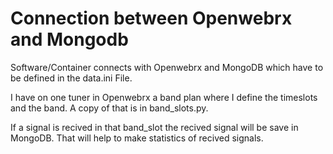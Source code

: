 # Connection between Openwebrx and Mongodb

Software/Container connects with Openwebrx and MongoDB which have to be defined in the data.ini File. 

I have on one tuner in Openwebrx a band plan where I define the timeslots and the band. A copy of that is in band_slots.py.

If a signal is recived in that band_slot the recived signal will be save in MongoDB. 
That will help to make statistics of recived signals. 

